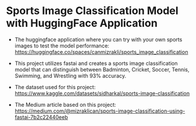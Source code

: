 # Sports Image Classification Model with HuggingFace Application

- The huggingface application where you can try with your own sports images to test the model performance: https://huggingface.co/spaces/canmizrakli/sports_image_classification

- This project utilizes fastai and creates a sports image classification model that can distinguish between Badminton, Cricket, Soccer, Tennis, Swimming, and Wrestling with 93% accuracy.

- The dataset used for this project: https://www.kaggle.com/datasets/sidharkal/sports-image-classification

- The Medium article based on this project: https://medium.com/@mizraklican/sports-image-classification-using-fastai-7b2c22440eeb
